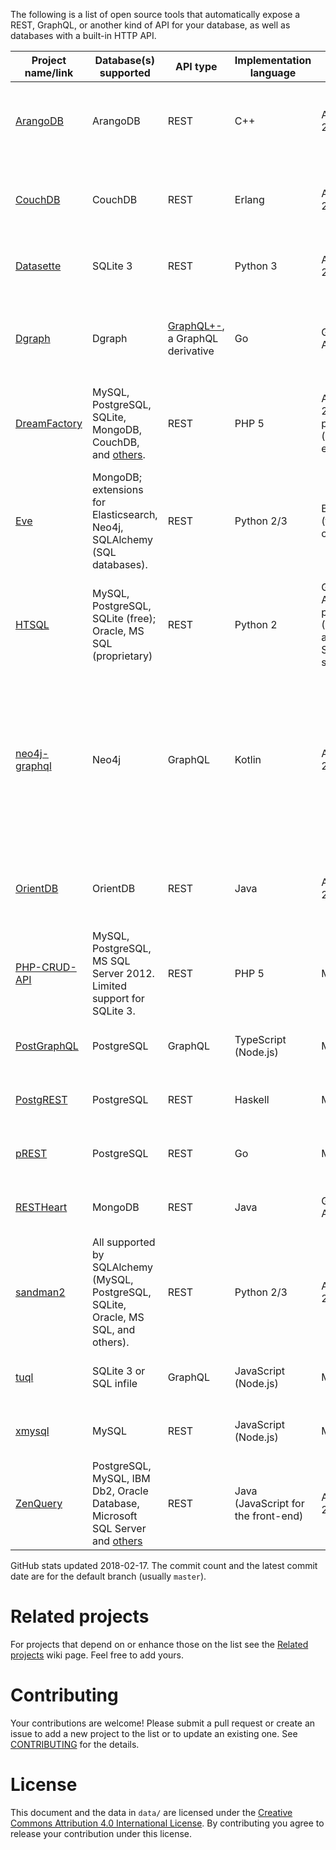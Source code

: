 The following is a list of open source tools that automatically expose a REST, GraphQL, or another kind of API for your database, as well as databases with a built-in HTTP API.

|                          Project name/link                           |                                                     Database(s) supported                                                     |                                 API type                                  |       Implementation language       |                       License                       |                      GitHub stats                       |                                                                   Notes                                                                    |
|----------------------------------------------------------------------|-------------------------------------------------------------------------------------------------------------------------------|---------------------------------------------------------------------------|-------------------------------------|-----------------------------------------------------|---------------------------------------------------------|--------------------------------------------------------------------------------------------------------------------------------------------|
| [ArangoDB](https://github.com/arangodb/arangodb)                     | ArangoDB                                                                                                                      | REST                                                                      | C++                                 | Apache 2.0                                          | 5149&nbsp;★; 41854&nbsp;commits, latest&nbsp;2018-02-16 | A database with a built-in REST API. [Official Docker image](https://hub.docker.com/r/arangodb/arangodb/).                                 |
| [CouchDB](https://github.com/apache/couchdb)                         | CouchDB                                                                                                                       | REST                                                                      | Erlang                              | Apache 2.0                                          | 3467&nbsp;★; 10979&nbsp;commits, latest&nbsp;2018-02-15 | A database with a built-in REST API. [Official Docker image](https://hub.docker.com/r/_/couchdb/).                                         |
| [Datasette](https://github.com/simonw/datasette)                     | SQLite 3                                                                                                                      | REST                                                                      | Python 3                            | Apache 2.0                                          | 1269&nbsp;★; 257&nbsp;commits, latest&nbsp;2018-01-17   | Read-only. [Official Docker image](https://hub.docker.com/r/terranodo/datasette/).                                                         |
| [Dgraph](https://github.com/dgraph-io/dgraph)                        | Dgraph                                                                                                                        | [GraphQL+-](https://docs.dgraph.io/query-language/), a GraphQL derivative | Go                                  | GNU AGPLv3                                          | 4841&nbsp;★; 2289&nbsp;commits, latest&nbsp;2018-02-16  | A database with a built-in GraphQL-like API. [Official Docker image](https://hub.docker.com/r/dgraph/dgraph/).                             |
| [DreamFactory](https://github.com/dreamfactorysoftware/dreamfactory) | MySQL, PostgreSQL, SQLite, MongoDB, CouchDB, and [others](https://www.dreamfactory.com/products).                             | REST                                                                      | PHP 5                               | Apache 2.0, proprietary (optional extras)           | 762&nbsp;★; 794&nbsp;commits, latest&nbsp;2018-01-29    | [Official Docker image](https://hub.docker.com/r/dreamfactorysoftware/df-docker/).                                                         |
| [Eve](https://github.com/pyeve/eve)                                  | MongoDB; extensions for Elasticsearch, Neo4j, SQLAlchemy (SQL databases).                                                     | REST                                                                      | Python 2/3                          | BSD (three-clause)                                  | 4762&nbsp;★; 2732&nbsp;commits, latest&nbsp;2018-02-07  | The SQLAlchemy extension isn't automatic. It requires the user to write SQLAlchemy mappings.                                               |
| [HTSQL](https://bitbucket.org/prometheus/htsql/src)                  | MySQL, PostgreSQL, SQLite (free); Oracle, MS SQL (proprietary)                                                                | REST                                                                      | Python 2                            | GNU AGPLv3, proprietary (Oracle and MS SQL support) | n/a                                                     |                                                                                                                                            |
| [neo4j-graphql](https://github.com/neo4j-graphql/neo4j-graphql)      | Neo4j                                                                                                                         | GraphQL                                                                   | Kotlin                              | Apache 2.0                                          | 164&nbsp;★; 115&nbsp;commits, latest&nbsp;2018-01-19    | Can generate a GraphQL API from an existing database or derive a new database model from a GraphQL schema and auto-generate the resolvers. |
| [OrientDB](https://github.com/orientechnologies/orientdb)            | OrientDB                                                                                                                      | REST                                                                      | Java                                | Apache 2.0                                          | 3361&nbsp;★; 16447&nbsp;commits, latest&nbsp;2018-02-16 | A database with a built-in REST API. [Official Docker image](https://store.docker.com/images/orientdb).                                    |
| [PHP-CRUD-API](https://github.com/mevdschee/php-crud-api)            | MySQL, PostgreSQL, MS SQL Server 2012. Limited support for SQLite 3.                                                          | REST                                                                      | PHP 5                               | MIT                                                 | 1305&nbsp;★; 1013&nbsp;commits, latest&nbsp;2018-02-16  |                                                                                                                                            |
| [PostGraphQL](https://github.com/postgraphql/postgraphql)            | PostgreSQL                                                                                                                    | GraphQL                                                                   | TypeScript (Node.js)                | MIT                                                 | 4939&nbsp;★; 677&nbsp;commits, latest&nbsp;2018-02-16   | [Official Docker image](https://hub.docker.com/r/postgraphql/postgraphql/).                                                                |
| [PostgREST](https://github.com/begriffs/postgrest)                   | PostgreSQL                                                                                                                    | REST                                                                      | Haskell                             | MIT                                                 | 10366&nbsp;★; 1359&nbsp;commits, latest&nbsp;2018-01-12 | [Official Docker image](https://hub.docker.com/r/begriffs/postgrest/).                                                                     |
| [pREST](https://github.com/prest/prest)                              | PostgreSQL                                                                                                                    | REST                                                                      | Go                                  | MIT                                                 | 1619&nbsp;★; 407&nbsp;commits, latest&nbsp;2018-02-12   | [Official Docker image](https://hub.docker.com/r/prest/prest/).                                                                            |
| [RESTHeart](https://github.com/SoftInstigate/restheart)              | MongoDB                                                                                                                       | REST                                                                      | Java                                | GNU AGPLv3                                          | 434&nbsp;★; 1376&nbsp;commits, latest&nbsp;2018-02-12   | [Official Docker image](https://hub.docker.com/r/softinstigate/restheart/).                                                                |
| [sandman2](https://github.com/jeffknupp/sandman2)                    | All supported by SQLAlchemy (MySQL, PostgreSQL, SQLite, Oracle, MS SQL, and others).                                          | REST                                                                      | Python 2/3                          | Apache 2.0                                          | 701&nbsp;★; 129&nbsp;commits, latest&nbsp;2017-03-06    |                                                                                                                                            |
| [tuql](https://github.com/bradleyboy/tuql)                           | SQLite 3 or SQL infile                                                                                                        | GraphQL                                                                   | JavaScript (Node.js)                | MIT                                                 | 232&nbsp;★; 52&nbsp;commits, latest&nbsp;2018-02-16     |                                                                                                                                            |
| [xmysql](https://github.com/o1lab/xmysql)                            | MySQL                                                                                                                         | REST                                                                      | JavaScript (Node.js)                | MIT                                                 | 1747&nbsp;★; 217&nbsp;commits, latest&nbsp;2018-02-06   | [Official Docker image](https://hub.docker.com/r/markuman/xmysql/).                                                                        |
| [ZenQuery](https://github.com/BjoernKW/ZenQuery)                     | PostgreSQL, MySQL, IBM Db2, Oracle Database, Microsoft SQL Server and [others](https://github.com/BjoernKW/ZenQuery#database) | REST                                                                      | Java (JavaScript for the front-end) | Apache 2.0                                          | 30&nbsp;★; 282&nbsp;commits, latest&nbsp;2017-01-31     | Read-only.                                                                                                                                 |


GitHub stats updated 2018-02-17. The commit count and the latest commit date are for the default branch (usually `master`).

# Related projects

For projects that depend on or enhance those on the list see the [Related projects](https://github.com/dbohdan/automatic-api/wiki/Related-projects) wiki page. Feel free to add yours.

# Contributing

Your contributions are welcome! Please submit a pull request or create an issue to add a new project to the list or to update an existing one. See [CONTRIBUTING](./CONTRIBUTING.md) for the details.

# License

This document and the data in `data/` are licensed under the [Creative Commons Attribution 4.0 International License](http://creativecommons.org/licenses/by/4.0/). By contributing you agree to release your contribution under this license.
